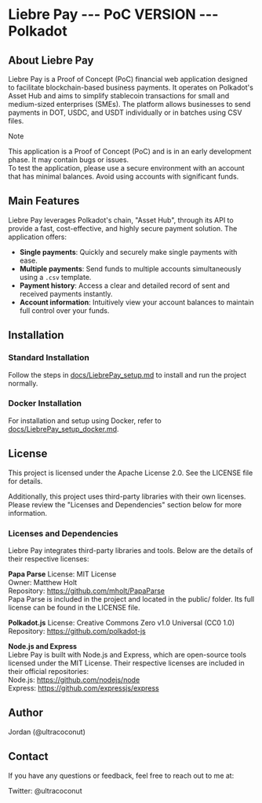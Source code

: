 # Liebre Pay --- PoC VERSION --- Polkadot

## About Liebre Pay
Liebre Pay is a Proof of Concept (PoC) financial web application designed to facilitate blockchain-based business payments. It operates on Polkadot's Asset Hub and aims to simplify stablecoin transactions for small and medium-sized enterprises (SMEs). The platform allows businesses to send payments in DOT, USDC, and USDT individually or in batches using CSV files.
>[!NOTE] 
> This application is a Proof of Concept (PoC) and is in an early development phase. It may contain bugs or issues.  
> To test the application, please use a secure environment with an account that has minimal balances. Avoid using accounts with significant funds.

## Main Features
Liebre Pay leverages Polkadot's chain, "Asset Hub", through its API to provide a fast, cost-effective, and highly secure payment solution. The application offers:

- **Single payments**: Quickly and securely make single payments with ease.
- **Multiple payments**: Send funds to multiple accounts simultaneously using a `.csv` template.
- **Payment history**: Access a clear and detailed record of sent and received payments instantly.
- **Account information**: Intuitively view your account balances to maintain full control over your funds.

## Installation

### Standard Installation
Follow the steps in [docs/LiebrePay_setup.md](docs/LiebrePay_setup.md) to install and run the project normally.

### Docker Installation
For installation and setup using Docker, refer to [docs/LiebrePay_setup_docker.md](docs/LiebrePay_setup_docker.md).

## License
This project is licensed under the Apache License 2.0. See the LICENSE file for details.

Additionally, this project uses third-party libraries with their own licenses. Please review the "Licenses and Dependencies" section below for more information.

### Licenses and Dependencies
Liebre Pay integrates third-party libraries and tools. Below are the details of their respective licenses:

**Papa Parse** 
License: MIT License  
Owner: Matthew Holt  
Repository: https://github.com/mholt/PapaParse  
Papa Parse is included in the project and located in the public/ folder. Its full license can be found in the LICENSE file.

**Polkadot.js**
License: Creative Commons Zero v1.0 Universal (CC0 1.0)  
Repository: https://github.com/polkadot-js  

**Node.js and Express**  
Liebre Pay is built with Node.js and Express, which are open-source tools licensed under the MIT License. Their respective licenses are included in their official repositories:  
Node.js: https://github.com/nodejs/node  
Express: https://github.com/expressjs/express

## Author
Jordan (@ultracoconut)   

## Contact
If you have any questions or feedback, feel free to reach out to me at:

Twitter: @ultracoconut
